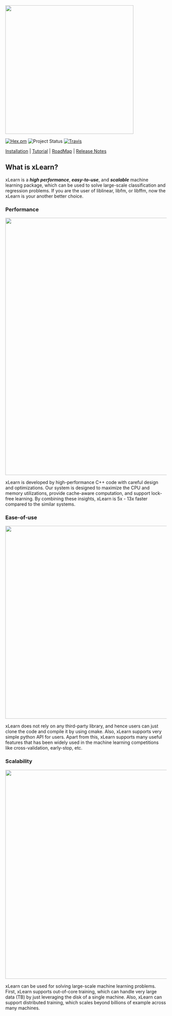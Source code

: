 <img src="https://github.com/aksnzhy/xLearn/raw/master/img/xlearn_logo.png" width = "400"/>    

[![Hex.pm](https://img.shields.io/hexpm/l/plug.svg)](./LICENCE)
![Project Status](https://img.shields.io/badge/version-0.1.0-green.svg)
[![Travis](https://img.shields.io/travis/rust-lang/rust.svg)]()

[Installation](doc/install.md) |
[Tutorial](doc/tutorial.md) |
[RoadMap](doc/roadmap.md) |
[Release Notes](doc/news.md) 

## What is xLearn?

xLearn is a ***high performance***, ***easy-to-use***, and ***scalable*** machine learning package, 
which can be used to solve large-scale classification and regression problems. If you are the user 
of liblinear, libfm, or libffm, now the xLearn is your another better choice.

### Performance 

<img src="https://github.com/aksnzhy/xLearn/raw/master/img/speed.png" width = "800"/>   

xLearn is developed by high-performance C++ code with careful design and optimizations. Our system is designed to 
maximize the CPU and memory utilizations, provide cache-aware computation, and support lock-free learning. By 
combining these insights, xLearn is 5x - 13x faster compared to the similar systems.

### Ease-of-use

<img src="https://github.com/aksnzhy/xLearn/raw/master/img/code.jpeg" width = "600"/>   

xLearn does not rely on any third-party library, and hence users can just clone the code and compile it by using cmake. 
Also, xLearn supports very simple python API for users. Apart from this, xLearn supports many useful features that has been 
widely used in the machine learning competitions like cross-validation, early-stop, etc.

### Scalability

<img src="https://github.com/aksnzhy/xLearn/raw/master/img/scalability.png" width = "650"/>   

xLearn can be used for solving large-scale machine learning problems. First, xLearn supports out-of-core training, which can handle 
very large data (TB) by just leveraging the disk of a single machine. Also, xLearn can support distributed training, which scales beyond billions of example across many machines. 
